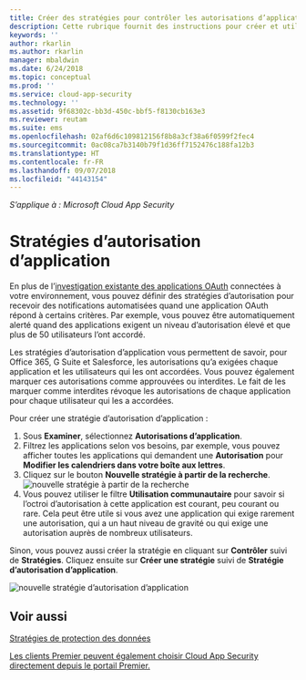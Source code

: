 ```yaml
---
title: Créer des stratégies pour contrôler les autorisations d’application dans Cloud App Security | Microsoft Docs
description: Cette rubrique fournit des instructions pour créer et utiliser des stratégies d’autorisation d’application dans Microsoft Cloud App Security.
keywords: ''
author: rkarlin
ms.author: rkarlin
manager: mbaldwin
ms.date: 6/24/2018
ms.topic: conceptual
ms.prod: ''
ms.service: cloud-app-security
ms.technology: ''
ms.assetid: 9f68302c-bb3d-450c-bbf5-f8130cb163e3
ms.reviewer: reutam
ms.suite: ems
ms.openlocfilehash: 02af6d6c109812156f8b8a3cf38a6f0599f2fec4
ms.sourcegitcommit: 0ac08ca7b3140b79f1d36ff7152476c188fa12b3
ms.translationtype: HT
ms.contentlocale: fr-FR
ms.lasthandoff: 09/07/2018
ms.locfileid: "44143154"
---
```

*S’applique à : Microsoft Cloud App Security*


# <a name="app-permission-policies"></a>Stratégies d’autorisation d’application

En plus de l’[investigation existante des applications OAuth](manage-app-permissions.md) connectées à votre environnement, vous pouvez définir des stratégies d’autorisation pour recevoir des notifications automatisées quand une application OAuth répond à certains critères. Par exemple, vous pouvez être automatiquement alerté quand des applications exigent un niveau d’autorisation élevé et que plus de 50 utilisateurs l’ont accordé. 

Les stratégies d’autorisation d’application vous permettent de savoir, pour Office 365, G Suite et Salesforce, les autorisations qu’a exigées chaque application et les utilisateurs qui les ont accordées. Vous pouvez également marquer ces autorisations comme approuvées ou interdites. Le fait de les marquer comme interdites révoque les autorisations de chaque application pour chaque utilisateur qui les a accordées. 

Pour créer une stratégie d’autorisation d’application :
1. Sous **Examiner**, sélectionnez **Autorisations d’application**.
2. Filtrez les applications selon vos besoins, par exemple, vous pouvez afficher toutes les applications qui demandent une **Autorisation** pour **Modifier les calendriers dans votre boîte aux lettres**.
3. Cliquez sur le bouton **Nouvelle stratégie à partir de la recherche**. 
    ![nouvelle stratégie à partir de la recherche](./media/app-permissions-filter.png)
4. Vous pouvez utiliser le filtre **Utilisation communautaire** pour savoir si l’octroi d’autorisation à cette application est courant, peu courant ou rare. Cela peut être utile si vous avez une application qui exige rarement une autorisation, qui a un haut niveau de gravité ou qui exige une autorisation auprès de nombreux utilisateurs. 

Sinon, vous pouvez aussi créer la stratégie en cliquant sur **Contrôler** suivi de **Stratégies**. Cliquez ensuite sur **Créer une stratégie** suivi de **Stratégie d’autorisation d’application**.

  
   ![nouvelle stratégie d’autorisation d’application](./media/app-permissions-policy.png)



  ## <a name="see-also"></a>Voir aussi  
  [Stratégies de protection des données](data-protection-policies.md)   

[Les clients Premier peuvent également choisir Cloud App Security directement depuis le portail Premier.](https://premier.microsoft.com/)  
  
  